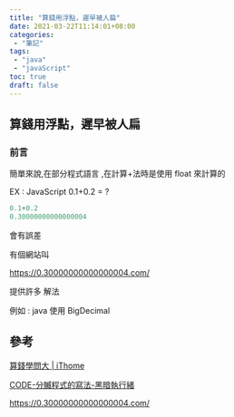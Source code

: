 ```yaml
---
title: "算錢用浮點，遲早被人扁"
date: 2021-03-22T11:14:01+08:00
categories:
 - "筆記"
tags:
 - "java"
 - "javaScript"
toc: true
draft: false
---
```


## 算錢用浮點，遲早被人扁
<!-- 簡介 -->
<!--more-->

### 前言

簡單來說,在部分程式語言 ,在計算+法時是使用 float 來計算的

EX : JavaScript 0.1+0.2 = ?

```javaScript
0.1+0.2
0.30000000000000004
```

會有誤差

有個網站叫

https://0.30000000000000004.com/

提供許多 解法

例如 : java 使用 BigDecimal

## 參考

[算錢學問大 | iThome](https://www.ithome.com.tw/voice/112663)

[CODE-分贓程式的寫法-黑暗執行緒](https://blog.darkthread.net/blog/about-money-distribution/)


https://0.30000000000000004.com/
